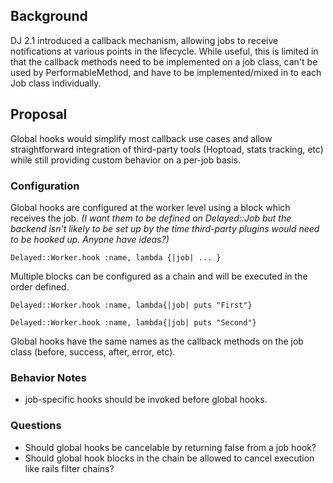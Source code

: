 ## Background
DJ 2.1 introduced a callback mechanism, allowing jobs to receive notifications at various points in the lifecycle. While useful, this is limited in that the callback methods need to be implemented on a job class, can't be used by PerformableMethod, and have to be implemented/mixed in to each Job class individually.

## Proposal
Global hooks would simplify most callback use cases and allow straightforward integration of third-party tools (Hoptoad, stats tracking, etc) while still providing custom behavior on a per-job basis.

### Configuration
Global hooks are configured at the worker level using a block which receives the job. _(I want them to be defined on Delayed::Job but the backend isn't likely to be set up by the time third-party plugins would need to be hooked up. Anyone have ideas?)_

`Delayed::Worker.hook :name, lambda {|job| ... }`

Multiple blocks can be configured as a chain and will be executed in the order defined.

`Delayed::Worker.hook :name, lambda{|job| puts "First"}`

`Delayed::Worker.hook :name, lambda{|job| puts "Second"}`

Global hooks have the same names as the callback methods on the job class (before, success, after, error, etc).

### Behavior Notes
* job-specific hooks should be invoked before global hooks.

### Questions
* Should global hooks be cancelable by returning false from a job hook?
* Should global hook blocks in the chain be allowed to cancel execution like rails filter chains?
